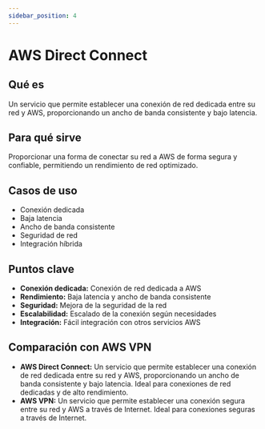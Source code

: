 ```yaml
---
sidebar_position: 4
---
```


# AWS Direct Connect

## Qué es
Un servicio que permite establecer una conexión de red dedicada entre su red y AWS, proporcionando un ancho de banda consistente y bajo latencia.

## Para qué sirve
Proporcionar una forma de conectar su red a AWS de forma segura y confiable, permitiendo un rendimiento de red optimizado.

## Casos de uso
- Conexión dedicada
- Baja latencia
- Ancho de banda consistente
- Seguridad de red
- Integración híbrida

## Puntos clave
- **Conexión dedicada:** Conexión de red dedicada a AWS
- **Rendimiento:** Baja latencia y ancho de banda consistente
- **Seguridad:** Mejora de la seguridad de la red
- **Escalabilidad:** Escalado de la conexión según necesidades
- **Integración:** Fácil integración con otros servicios AWS

## Comparación con AWS VPN
- **AWS Direct Connect:** Un servicio que permite establecer una conexión de red dedicada entre su red y AWS, proporcionando un ancho de banda consistente y bajo latencia. Ideal para conexiones de red dedicadas y de alto rendimiento.
- **AWS VPN:** Un servicio que permite establecer una conexión segura entre su red y AWS a través de Internet. Ideal para conexiones seguras a través de Internet. 